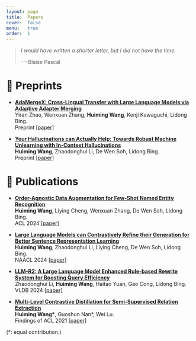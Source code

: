 ```yaml
---
layout: page
title:  Papers
cover:  false
menu:   true
order:  1
---
```


> _I would have written a shorter letter, but I did not have the time._
>
> ---Blaise Pascal

📝 Preprints
======
- **<ins>AdaMergeX: Cross-Lingual Transfer with Large Language Models via Adaptive Adapter Merging</ins>**\
Yiran Zhao, Wenxuan Zhang, **Huiming Wang**, Kenji Kawaguchi, Lidong Bing.\
Preprint [\[paper\]](https://arxiv.org/pdf/2402.18913.pdf)

- **<ins>Your Hallucinations can Actually Help: Towards Robust Machine Unlearning with In-Context Hallucinations</ins>**\
**Huiming Wang**, Zhaodonghui Li, De Wen Soh, Lidong Bing.\
Preprint [\[paper\]](assets/img/Unlearning_EMNLP_2024.pdf)




📝 Publications
======
- **<ins>Order-Agnostic Data Augmentation for Few-Shot Named Entity Recognition</ins>**\
**Huiming Wang**, Liying Cheng, Wenxuan Zhang, De Wen Soh, Lidong Bing.\
ACL 2024 [\[paper\]](assets/img/ACL2024_Order_Agnostic_Data_Augmentation_for_Few_Shot_Named_Entity_Recognition.pdf)

- **<ins>Large Language Models can Contrastively Refine their Generation for Better Sentence Representation Learning</ins>**\
**Huiming Wang**, Zhaodonghui Li, Liying Cheng, De Wen Soh, Lidong Bing.\
NAACL 2024 [\[paper\]](https://arxiv.org/abs/2310.10962)

- **<ins>LLM-R2: A Large Language Model Enhanced Rule-based Rewrite System for Boosting Query Efficiency</ins>**\
Zhaodonghui Li, **Huiming Wang**, Haitao Yuan, Gao Cong, Lidong Bing.\
VLDB 2024 [\[paper\]](assets/img/2024VLDB_LLM-R2.pdf)

- **<ins>Multi-Level Contrastive Distillation for Semi-Supervised Relation Extraction</ins>**\
**Huiming Wang\***, Guoshun Nan\*, Wei Lu.\
Findings of ACL 2021 [\[paper\]](assets/img/ACL2021_SemiRE.pdf)

(\*: equal contribution.)
